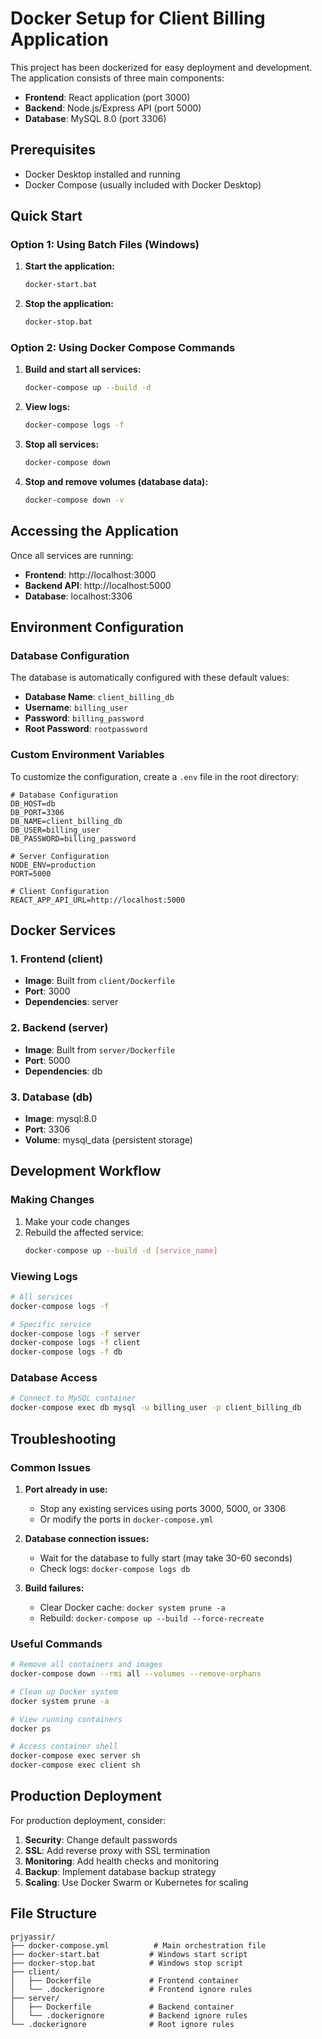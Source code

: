 # Docker Setup for Client Billing Application

This project has been dockerized for easy deployment and development. The application consists of three main components:

- **Frontend**: React application (port 3000)
- **Backend**: Node.js/Express API (port 5000)
- **Database**: MySQL 8.0 (port 3306)

## Prerequisites

- Docker Desktop installed and running
- Docker Compose (usually included with Docker Desktop)

## Quick Start

### Option 1: Using Batch Files (Windows)

1. **Start the application:**

   ```bash
   docker-start.bat
   ```

2. **Stop the application:**
   ```bash
   docker-stop.bat
   ```

### Option 2: Using Docker Compose Commands

1. **Build and start all services:**

   ```bash
   docker-compose up --build -d
   ```

2. **View logs:**

   ```bash
   docker-compose logs -f
   ```

3. **Stop all services:**

   ```bash
   docker-compose down
   ```

4. **Stop and remove volumes (database data):**
   ```bash
   docker-compose down -v
   ```

## Accessing the Application

Once all services are running:

- **Frontend**: http://localhost:3000
- **Backend API**: http://localhost:5000
- **Database**: localhost:3306

## Environment Configuration

### Database Configuration

The database is automatically configured with these default values:

- **Database Name**: `client_billing_db`
- **Username**: `billing_user`
- **Password**: `billing_password`
- **Root Password**: `rootpassword`

### Custom Environment Variables

To customize the configuration, create a `.env` file in the root directory:

```env
# Database Configuration
DB_HOST=db
DB_PORT=3306
DB_NAME=client_billing_db
DB_USER=billing_user
DB_PASSWORD=billing_password

# Server Configuration
NODE_ENV=production
PORT=5000

# Client Configuration
REACT_APP_API_URL=http://localhost:5000
```

## Docker Services

### 1. Frontend (client)

- **Image**: Built from `client/Dockerfile`
- **Port**: 3000
- **Dependencies**: server

### 2. Backend (server)

- **Image**: Built from `server/Dockerfile`
- **Port**: 5000
- **Dependencies**: db

### 3. Database (db)

- **Image**: mysql:8.0
- **Port**: 3306
- **Volume**: mysql_data (persistent storage)

## Development Workflow

### Making Changes

1. Make your code changes
2. Rebuild the affected service:
   ```bash
   docker-compose up --build -d [service_name]
   ```

### Viewing Logs

```bash
# All services
docker-compose logs -f

# Specific service
docker-compose logs -f server
docker-compose logs -f client
docker-compose logs -f db
```

### Database Access

```bash
# Connect to MySQL container
docker-compose exec db mysql -u billing_user -p client_billing_db
```

## Troubleshooting

### Common Issues

1. **Port already in use:**

   - Stop any existing services using ports 3000, 5000, or 3306
   - Or modify the ports in `docker-compose.yml`

2. **Database connection issues:**

   - Wait for the database to fully start (may take 30-60 seconds)
   - Check logs: `docker-compose logs db`

3. **Build failures:**
   - Clear Docker cache: `docker system prune -a`
   - Rebuild: `docker-compose up --build --force-recreate`

### Useful Commands

```bash
# Remove all containers and images
docker-compose down --rmi all --volumes --remove-orphans

# Clean up Docker system
docker system prune -a

# View running containers
docker ps

# Access container shell
docker-compose exec server sh
docker-compose exec client sh
```

## Production Deployment

For production deployment, consider:

1. **Security**: Change default passwords
2. **SSL**: Add reverse proxy with SSL termination
3. **Monitoring**: Add health checks and monitoring
4. **Backup**: Implement database backup strategy
5. **Scaling**: Use Docker Swarm or Kubernetes for scaling

## File Structure

```
prjyassir/
├── docker-compose.yml          # Main orchestration file
├── docker-start.bat           # Windows start script
├── docker-stop.bat            # Windows stop script
├── client/
│   ├── Dockerfile             # Frontend container
│   └── .dockerignore          # Frontend ignore rules
├── server/
│   ├── Dockerfile             # Backend container
│   └── .dockerignore          # Backend ignore rules
└── .dockerignore              # Root ignore rules
```
